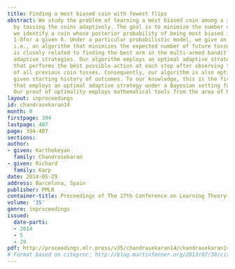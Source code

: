 ```yaml
---
title: Finding a most biased coin with fewest flips
abstract: We study the problem of learning a most biased coin among a set of coins
  by tossing the coins adaptively. The goal is to minimize the number of tosses until
  we identify a coin whose posterior probability of being most biased is at least
  1-δfor a given δ. Under a particular probabilistic model, we give an optimal algorithm,
  i.e., an algorithm that minimizes the expected number of future tosses. The problem
  is closely related to finding the best arm in the multi-armed bandit problem using
  adaptive strategies. Our algorithm employs an optimal adaptive strategy—a strategy
  that performs the best possible action at each step after observing the outcomes
  of all previous coin tosses. Consequently, our algorithm is also optimal for any
  given starting history of outcomes. To our knowledge, this is the first algorithm
  that employs an optimal adaptive strategy under a Bayesian setting for this problem.
  Our proof of optimality employs mathematical tools from the area of Markov games.
layout: inproceedings
id: chandrasekaran14
month: 0
firstpage: 394
lastpage: 407
page: 394-407
sections: 
author:
- given: Karthekeyan
  family: Chandrasekaran
- given: Richard
  family: Karp
date: 2014-05-29
address: Barcelona, Spain
publisher: PMLR
container-title: Proceedings of The 27th Conference on Learning Theory
volume: '35'
genre: inproceedings
issued:
  date-parts:
  - 2014
  - 5
  - 29
pdf: http://proceedings.mlr.press/v35/chandrasekaran14/chandrasekaran14.pdf
# Format based on citeproc: http://blog.martinfenner.org/2013/07/30/citeproc-yaml-for-bibliographies/
---
```

